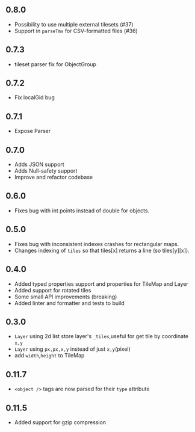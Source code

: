 ## 0.8.0
* Possibility to use multiple external tilesets (#37)
* Support in `parseTmx` for CSV-formatted files (#36)

## 0.7.3
* tileset parser fix for ObjectGroup

## 0.7.2
* Fix localGid bug

## 0.7.1
* Expose Parser

## 0.7.0
* Adds JSON support
* Adds Null-safety support
* Improve and refactor codebase

## 0.6.0
* Fixes bug with int points instead of double for objects.

## 0.5.0

* Fixes bug with inconsistent indexes crashes for rectangular maps.
* Changes indexing of `tiles` so that tiles[x] returns a line (so tiles[y][x]).

## 0.4.0

* Added typed properties support and properties for TileMap and Layer
* Added support for rotated tiles
* Some small API improvements (breaking)
* Added linter and formatter and tests to build

## 0.3.0

* `Layer` using 2d list store layer's `_tiles`,useful for get tile by coordinate `x,y`
* `Layer` using `px,px,x,y` instead of just `x,y`(pixel)
* add `width`,`height` to TileMap

## 0.11.7

* `<object />` tags are now parsed for their `type` attribute

## 0.11.5

* Added support for gzip compression

